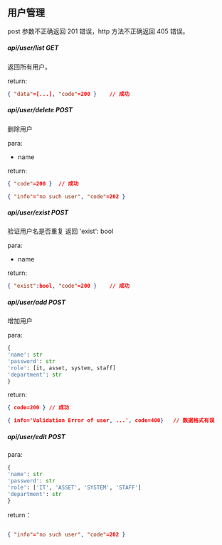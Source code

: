 ## 用户管理

post 参数不正确返回 201 错误，http 方法不正确返回 405 错误。

##### api/user/list GET

返回所有用户。

return: 

```json
{ "data"=[...], "code"=200 }	// 成功
```

##### api/user/delete POST

删除用户

para:

- name

return: 

```json
{ "code"=200 }	// 成功

{ "info"="no such user", "code"=202 }
```

##### api/user/exist POST

验证用户名是否重复 返回 'exist': bool

para:

- name

return: 

```json
{ "exist":bool, "code"=200 }	// 成功
```

##### api/user/add POST

增加用户

para:

```python
{
'name': str
'password': str
'role': [it, asset, system, staff]
'department': str
}
```

return:

```json
{ code=200 } // 成功

{ info='Validation Error of user, ...', code=400}	// 数据格式有误
```

##### api/user/edit POST

para:

```python
{
'name': str
'password': str
'role': ['IT', 'ASSET', 'SYSTEM', 'STAFF']
'department': str
}
```

return：

```json

{ "info"="no such user", "code"=202 }
```



